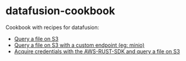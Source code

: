 # datafusion-cookbook

Cookbook with recipes for datafusion:

* [Query a file on S3](./s3)
* [Query a file on S3 with a custom endpoint (eg: minio)](./s3-custom-endpoint)
* [Acquire credentials with the AWS-RUST-SDK and query a file on S3](./s3-sdk-credentials)
